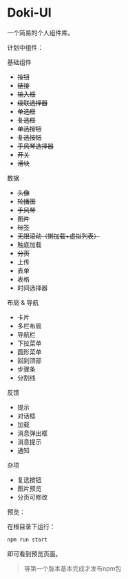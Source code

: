 # Doki-UI
 一个简易的个人组件库。

计划中组件：

基础组件

- ~~按钮~~
- ~~链接~~
- ~~输入框~~
- ~~级联选择器~~
- ~~单选框~~
- ~~复选框~~
- ~~单选按钮~~
- ~~复选按钮~~
- ~~手风琴选择器~~
- ~~开关~~
- ~~滑块~~


数据

- ~~头像~~
- ~~轮播图~~
- ~~手风琴~~
- ~~图片~~
- ~~标签~~
- ~~无限滚动（懒加载+虚拟列表）~~
- 触底加载
- ~~分页~~
- 上传
- 表单
- 表格
- 时间选择器


布局 & 导航

- 卡片
- 多栏布局
- 导航栏
- 下拉菜单
- 圆形菜单
- 回到顶部
- 步骤条
- 分割线

反馈

- 提示
- 对话框
- 加载
- 消息弹出框
- 消息提示
- 通知

杂项

- 复选按钮
- 图片预览
- 分页可修改


预览：

在根目录下运行：
```bash
npm run start
```
即可看到预览页面。

> 等第一个版本基本完成才发布npm包
